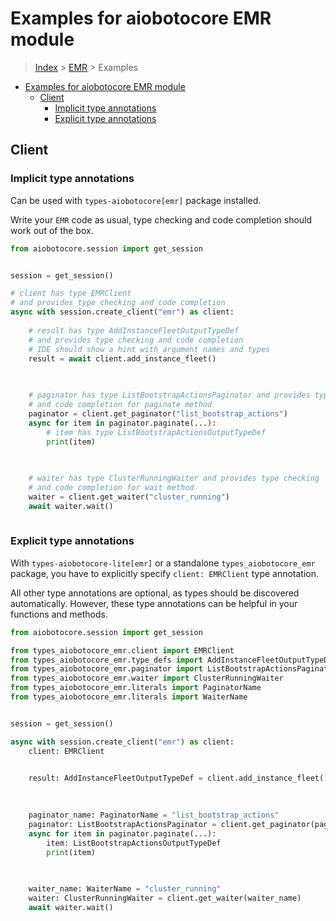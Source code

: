 <a id="examples-for-aiobotocore-emr-module"></a>

# Examples for aiobotocore EMR module

> [Index](../README.md) > [EMR](./README.md) > Examples

- [Examples for aiobotocore EMR module](#examples-for-aiobotocore-emr-module)
  - [Client](#client)
    - [Implicit type annotations](#implicit-type-annotations)
    - [Explicit type annotations](#explicit-type-annotations)

<a id="client"></a>

## Client

<a id="implicit-type-annotations"></a>

### Implicit type annotations

Can be used with `types-aiobotocore[emr]` package installed.

Write your `EMR` code as usual, type checking and code completion should work
out of the box.

```python
from aiobotocore.session import get_session


session = get_session()

# client has type EMRClient
# and provides type checking and code completion
async with session.create_client("emr") as client:
    
    # result has type AddInstanceFleetOutputTypeDef
    # and provides type checking and code completion
    # IDE should show a hint with argument names and types
    result = await client.add_instance_fleet()
    

    
    # paginator has type ListBootstrapActionsPaginator and provides type checking
    # and code completion for paginate method
    paginator = client.get_paginator("list_bootstrap_actions")
    async for item in paginator.paginate(...):
        # item has type ListBootstrapActionsOutputTypeDef
        print(item)
    

    
    # waiter has type ClusterRunningWaiter and provides type checking
    # and code completion for wait method
    waiter = client.get_waiter("cluster_running")
    await waiter.wait()
    
```

<a id="explicit-type-annotations"></a>

### Explicit type annotations

With `types-aiobotocore-lite[emr]` or a standalone `types_aiobotocore_emr`
package, you have to explicitly specify `client: EMRClient` type annotation.

All other type annotations are optional, as types should be discovered
automatically. However, these type annotations can be helpful in your functions
and methods.

```python
from aiobotocore.session import get_session

from types_aiobotocore_emr.client import EMRClient
from types_aiobotocore_emr.type_defs import AddInstanceFleetOutputTypeDef
from types_aiobotocore_emr.paginator import ListBootstrapActionsPaginator
from types_aiobotocore_emr.waiter import ClusterRunningWaiter
from types_aiobotocore_emr.literals import PaginatorName
from types_aiobotocore_emr.literals import WaiterName


session = get_session()

async with session.create_client("emr") as client:
    client: EMRClient

    
    result: AddInstanceFleetOutputTypeDef = client.add_instance_fleet()
    

    
    paginator_name: PaginatorName = "list_bootstrap_actions"
    paginator: ListBootstrapActionsPaginator = client.get_paginator(paginator_name)
    async for item in paginator.paginate(...):
        item: ListBootstrapActionsOutputTypeDef
        print(item)
    

    
    waiter_name: WaiterName = "cluster_running"
    waiter: ClusterRunningWaiter = client.get_waiter(waiter_name)
    await waiter.wait()
    
```
